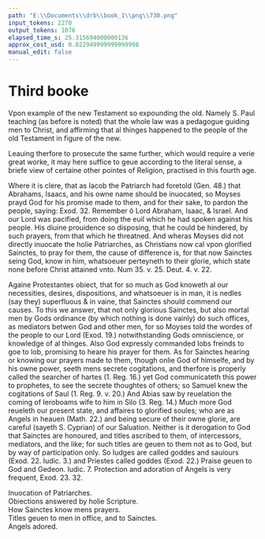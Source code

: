 ```yaml
---
path: "E:\\Documents\\drb\\book_1\\png\\730.png"
input_tokens: 2270
output_tokens: 1076
elapsed_time_s: 25.315694000000136
approx_cost_usd: 0.022949999999999998
manual_edit: false
---
```

# Third booke

Vpon example of the new Testament so expounding the old. Namely S. Paul teaching (as before is noted) that the whole law was a pedagogue guiding men to Christ, and affirming that al thinges happened to the people of the old Testament in figure of the new.

Leauing therfore to prosecute the same further, which would require a verie great worke, it may here suffice to geue according to the literal sense, a briefe view of certaine other pointes of Religion, practised in this fourth age.

Where it is clere, that as Iacob the Patriarch had foretold (Gen. 48.) that Abrahams, Isaacs, and his owne name should be inuocated, so Moyses prayd God for his promise made to them, and for their sake, to pardon the people, saying: Exod. 32. Remember ô Lord Abraham, Isaac, & Israel. And our Lord was pacified, from doing the euil which he had spoken against his people. His diuine prouidence so disposing, that he could be hindered, by such prayers, from that which he threatned. And wheras Moyses did not directly inuocate the holie Patriarches, as Christians now cal vpon glorified Sainctes, to pray for them, the cause of difference is, for that now Sainctes seing God, know in him, whatsoeuer perteyneth to their glorie, which state none before Christ attained vnto. Num 35. v. 25. Deut. 4. v. 22.

Againe Protestantes obiect, that for so much as God knoweth al our necessities, desires, dispositions, and whatsoeuer is in man, it is nedles (say they) superfluous & in vaine, that Sainctes should commend our causes. To this we answer, that not only glorious Sainctes, but also mortal men by Gods ordinance (by which nothing is done vainly) do such offices, as mediators betwen God and other men, for so Moyses told the wordes of the people to our Lord (Exod. 19.) notwithstanding Gods omniscience, or knowledge of al thinges. Also God expressly commanded Iobs freinds to goe to Iob, promising to heare his prayer for them. As for Sainctes hearing or knowing our prayers made to them, though onlie God of himselfe, and by his owne power, seeth mens secrete cogitations, and therfore is properly called the searcher of hartes (1. Reg. 16.) yet God communicateth this power to prophetes, to see the secrete thoughtes of others; so Samuel knew the cogitations of Saul (1. Reg. 9. v. 20.) And Abias saw by reuelation the coming of Ieroboams wife to him in Silo (3. Reg. 14.) Much more God reueleth our present state, and affaires to glorified soules; who are as Angels in heauen (Math. 22.) and being secure of their owne glorie, are careful (sayeth S. Cyprian) of our Saluation. Neither is it derogation to God that Sainctes are honoured, and titles ascribed to them, of intercessors, mediators, and the like; for such titles are geuen to them not as to God, but by way of participation only. So Iudges are called goddes and sauiours (Exod. 22. Iudic. 3.) and Priestes called goddes (Exod. 22.) Praise geuen to God and Gedeon. Iudic. 7. Protection and adoration of Angels is very frequent, Exod. 23. 32.

[^1]: Salomon.

[^2]: S. Bern. Ser. 1. de S. Andrea, &c.

[^3]: S. Aug. cont. Faust. 5.

[^4]: Greg. in lib. Reg.

[^5]: et in Iob.

[^6]: S. Hiero. Ep. 22. ad Gaudent.

[^7]: Iob. 42.

[^8]: lib. de mortalitate.

<aside>Inuocation of Patriarches.</aside>

<aside>Obiections answered by holie Scripture.</aside>

<aside>How Sainctes know mens prayers.</aside>

<aside>Titles geuen to men in office, and to Sainctes.</aside>

<aside>Angels adored.</aside>